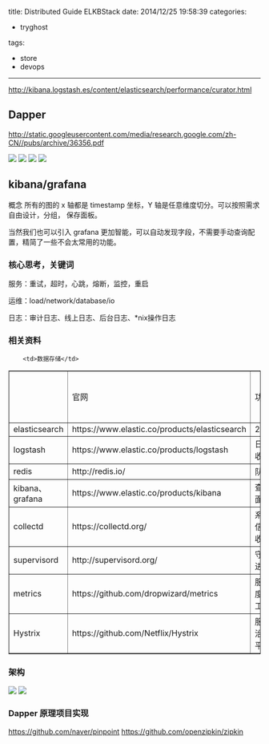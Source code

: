 title: Distributed Guide ELKBStack
date: 2014/12/25 19:58:39
categories:
 - tryghost

tags:
 - store 
 - devops 



---

http://kibana.logstash.es/content/elasticsearch/performance/curator.html
## Dapper

http://static.googleusercontent.com/media/research.google.com/zh-CN//pubs/archive/36356.pdf

![](https://dn-zuoyun.qbox.me/image/d/1d/eec4d7a8cf301951b06803cf58ef1.png)
![](https://dn-zuoyun.qbox.me/image/a/09/f763260c13f1182a43a3fe65385ad.png)
![](https://dn-zuoyun.qbox.me/image/a/86/37a4b036c32bc86686835497497ff.png)
![](https://dn-zuoyun.qbox.me/image/1/5f/312493b3df09c4b9631879f1d15d0.png)

## kibana/grafana
概念
所有的图的 x 轴都是 timestamp 坐标，Y 轴是任意维度切分。可以按照需求自由设计，分组， 保存面板。

当然我们也可以引入 grafana 更加智能，可以自动发现字段，不需要手动查询配置，精简了一些不会太常用的功能。

### 核心思考，关键词

服务：重试，超时，心跳，熔断，监控，重启

运维：load/network/database/io

日志：审计日志、线上日志、后台日志、*nix操作日志

### 相关资料
<table border>
<tr>
		<td></td>
		<td>官网</td>
		<td>功能</td>
		<td>时间</td>
		<td>相关资料</td>
	</tr>
	<tr>
		<td>elasticsearch</td>
   <td>https://www.elastic.co/products/elasticsearch</td>
		
		
		<td>数据存储</td>
<td>2010</td>
		<td></td>
	</tr>
	<tr>
		<td>logstash</td>
		<td>https://www.elastic.co/products/logstash</td>
		<td>日志收集</td>
		<td>2009</td>
		<td></td>
	</tr>
	<tr>
		<td>redis</td>
		<td>http://redis.io/</td>
		<td>队列</td>
		<td>2009</td>
		<td></td>
	</tr>
	<tr>
		<td>kibana、grafana</td>
		<td>https://www.elastic.co/products/kibana	</td>
		<td>查询面板</td>
		<td>2009</td>
		<td></td>
	</tr>
	<tr>
		<td>collectd</td>
		<td>https://collectd.org/</td>
		<td>系统信息收集</td>
		<td>2006</td>
		<td></td>
	</tr>
	<tr>
		<td>supervisord</td>
		<td>http://supervisord.org/</td>
		<td>守护进程</td>
		<td>2011</td>
		<td></td>
	</tr>
	<tr>
		<td>metrics</td>
		<td>https://github.com/dropwizard/metrics		</td>
		<td>服务度量工具</td>
		<td>2010</td>
		<td></td>
	</tr>
	<tr>
		<td>Hystrix</td>
		<td>https://github.com/Netflix/Hystrix</td>
		<td>服务治理平台</td>
		<td>2010</td>
		<td></td>
	</tr>		



</table>

### 架构
![](https://dn-zuoyun.qbox.me/image/a/c8/83a7f99820a9df249b54229cbe8cd.png)
![](https://dn-zuoyun.qbox.me/image/5/b4/4cd6202022b3b6e14abd2720ab743.png)

### Dapper 原理项目实现
https://github.com/naver/pinpoint
https://github.com/openzipkin/zipkin


 




